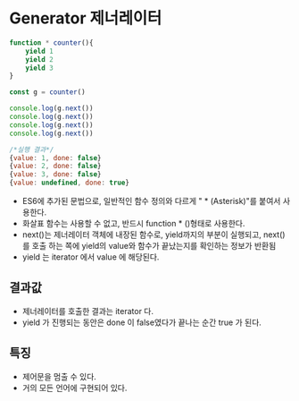 # Generator 제너레이터

```javascript
function * counter(){
    yield 1
    yield 2
    yield 3
}

const g = counter()

console.log(g.next())
console.log(g.next())
console.log(g.next())
console.log(g.next())

/*실행 결과*/
{value: 1, done: false}
{value: 2, done: false}
{value: 3, done: false}
{value: undefined, done: true}
```

- ES6에 추가된 문법으로, 일반적인 함수 정의와 다르게 " * (Asterisk)"를 붙여서 사용한다. 
- 화살표 함수는 사용할 수 없고, 반드시 function * ()형태로 사용한다.
- next()는 제너레이터 객체에 내장된 함수로, yield까지의 부분이 실행되고,  next()를 호출 하는 쪽에 yield의 value와  함수가 끝났는지를 확인하는 정보가 반환됨
- yield 는 iterator 에서 value 에 해당된다.



## 결과값

- 제너레이터를 호출한 결과는 iterator 다. 
- yield 가 진행되는 동안은 done 이 false였다가 끝나는 순간 true 가 된다.



## 특징

- 제어문을 멈출 수 있다.
- 거의 모든 언어에 구현되어 있다. 

